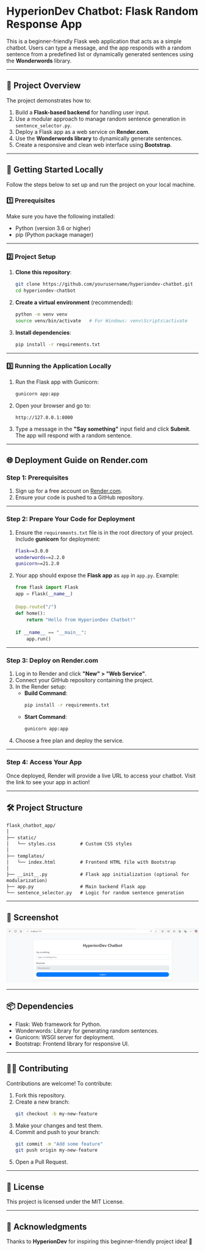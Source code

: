# HyperionDev Chatbot: Flask Random Response App

This is a beginner-friendly Flask web application that acts as a simple chatbot. Users can type a message, and the app responds with a random sentence from a predefined list or dynamically generated sentences using the **Wonderwords** library.

---

## 📜 **Project Overview**

The project demonstrates how to:
1. Build a **Flask-based backend** for handling user input.
2. Use a modular approach to manage random sentence generation in `sentence_selector.py`.
3. Deploy a Flask app as a web service on **Render.com**.
4. Use the **Wonderwords library** to dynamically generate sentences.
5. Create a responsive and clean web interface using **Bootstrap**.

---

## 🚀 **Getting Started Locally**

Follow the steps below to set up and run the project on your local machine.

### 1️⃣ **Prerequisites**

Make sure you have the following installed:
- Python (version 3.6 or higher)
- pip (Python package manager)

---

### 2️⃣ **Project Setup**

1. **Clone this repository**:
   ```bash
   git clone https://github.com/yourusername/hyperiondev-chatbot.git
   cd hyperiondev-chatbot
   ```

2. **Create a virtual environment** (recommended):
   ```bash
   python -m venv venv
   source venv/bin/activate   # For Windows: venv\Scripts\activate
   ```

3. **Install dependencies**:
   ```bash
   pip install -r requirements.txt
   ```

---

### 3️⃣ **Running the Application Locally**

1. Run the Flask app with Gunicorn:
   ```bash
   gunicorn app:app
   ```

2. Open your browser and go to:
   ```
   http://127.0.0.1:8000
   ```

3. Type a message in the **"Say something"** input field and click **Submit**. The app will respond with a random sentence.

---

## 🌐 **Deployment Guide on Render.com**

### Step 1: Prerequisites
1. Sign up for a free account on [Render.com](https://render.com).
2. Ensure your code is pushed to a GitHub repository.

---

### Step 2: Prepare Your Code for Deployment
1. Ensure the `requirements.txt` file is in the root directory of your project. Include **gunicorn** for deployment:
   ```bash
   Flask==3.0.0
   wonderwords==2.2.0
   gunicorn==21.2.0
   ```

2. Your app should expose the **Flask app** as `app` in `app.py`. Example:
   ```python
   from flask import Flask
   app = Flask(__name__)

   @app.route("/")
   def home():
       return "Hello from HyperionDev Chatbot!"

   if __name__ == "__main__":
       app.run()
   ```

---

### Step 3: Deploy on Render.com
1. Log in to Render and click **"New" > "Web Service"**.
2. Connect your GitHub repository containing the project.
3. In the Render setup:
   - **Build Command**:  
     ```bash
     pip install -r requirements.txt
     ```
   - **Start Command**:  
     ```bash
     gunicorn app:app
     ```
4. Choose a free plan and deploy the service.

---

### Step 4: Access Your App
Once deployed, Render will provide a live URL to access your chatbot. Visit the link to see your app in action!

---

## 🛠️ **Project Structure**

```
flask_chatbot_app/
│
├── static/
│   └── styles.css         # Custom CSS styles
│
├── templates/
│   └── index.html         # Frontend HTML file with Bootstrap
│
├── __init__.py            # Flask app initialization (optional for modularization)
├── app.py                 # Main backend Flask app
└── sentence_selector.py   # Logic for random sentence generation
```

---

## 🎨 **Screenshot**

![Chatbot Screenshot](screenshot.png)

---

## 📦 **Dependencies**

- Flask: Web framework for Python.
- Wonderwords: Library for generating random sentences.
- Gunicorn: WSGI server for deployment.
- Bootstrap: Frontend library for responsive UI.

---

## 🧑‍💻 **Contributing**

Contributions are welcome! To contribute:
1. Fork this repository.
2. Create a new branch:  
   ```bash
   git checkout -b my-new-feature
   ```
3. Make your changes and test them.
4. Commit and push to your branch:  
   ```bash
   git commit -m "Add some feature"
   git push origin my-new-feature
   ```
5. Open a Pull Request.

---

## 📄 **License**

This project is licensed under the MIT License.

---

## 🌟 **Acknowledgments**

Thanks to **HyperionDev** for inspiring this beginner-friendly project idea! 🎉
